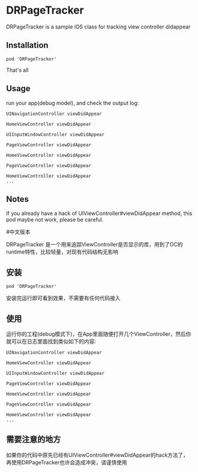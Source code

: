 # DRPageTracker
DRPageTracker is a sample iOS class for tracking view controller didappear

## Installation

```
pod 'DRPageTracker'
``` 

That's all


## Usage

run your app(debug model), and check the output log:

```
UINavigationController viewDidAppear

HomeViewController viewDidAppear

UIInputWindowController viewDidAppear

PageViewController viewDidAppear

HomeViewController viewDidAppear

PageViewController viewDidAppear

HomeViewController viewDidAppear
...
```

## Notes

If you already have a hack of UIViewController#viewDidAppear method, this pod maybe not work, please be careful.

#中文版本

DRPageTracker 是一个用来追踪ViewController是否显示的库，用到了OC的runtime特性，比较轻量，对现有代码结构无影响

## 安装

```
pod 'DRPageTracker'
``` 

安装完运行即可看到效果，不需要有任何代码接入

## 使用

运行你的工程(debug模式下)，在App里面随便打开几个ViewController，然后你就可以在日志里面找到类似如下的内容:

```
UINavigationController viewDidAppear

HomeViewController viewDidAppear

UIInputWindowController viewDidAppear

PageViewController viewDidAppear

HomeViewController viewDidAppear

PageViewController viewDidAppear

HomeViewController viewDidAppear
...
```

## 需要注意的地方

如果你的代码中原先已经有UIViewController#viewDidAppear的hack方法了，再使用DRPageTracker也许会造成冲突，请谨慎使用






